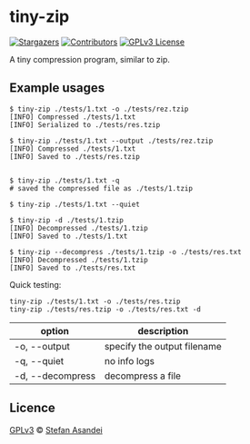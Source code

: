 # tiny-zip

[![Stargazers][stars-shield]][stars-url]
[![Contributors][contributors-shield]][contributors-url]
[![GPLv3 License][license-shield]][license-url]

A tiny compression program, similar to zip.

## Example usages

```
$ tiny-zip ./tests/1.txt -o ./tests/rez.tzip
[INFO] Compressed ./tests/1.txt
[INFO] Serialized to ./tests/res.tzip

$ tiny-zip ./tests/1.txt --output ./tests/rez.tzip
[INFO] Compressed ./tests/1.txt
[INFO] Saved to ./tests/res.tzip


$ tiny-zip ./tests/1.txt -q
# saved the compressed file as ./tests/1.tzip

$ tiny-zip ./tests/1.txt --quiet

$ tiny-zip -d ./tests/1.tzip
[INFO] Decompressed ./tests/1.tzip
[INFO] Saved to ./tests/1.txt

$ tiny-zip --decompress ./tests/1.tzip -o ./tests/res.txt
[INFO] Decompressed ./tests/1.tzip
[INFO] Saved to ./tests/res.txt
```

Quick testing:

```
tiny-zip ./tests/1.txt -o ./tests/res.tzip
tiny-zip ./tests/res.tzip -o ./tests/res.txt -d
```

| option           | description                 |
| ---------------- | --------------------------- |
| -o, --output     | specify the output filename |
| -q, --quiet      | no info logs                |
| -d, --decompress | decompress a file           |

## Licence

[GPLv3](https://www.gnu.org/licenses/gpl-3.0.txt) © [Stefan Asandei](https://www.stefan-asandei.cf)

[contributors-shield]: https://img.shields.io/github/contributors/NikolaTesla13/tiny-gzip.svg?style=social
[contributors-url]: https://github.com//NikolaTesla13/tiny-gzip/graphs/contributors
[forks-shield]: https://img.shields.io/github/forks//NikolaTesla13/tiny-gzip.svg?style=social
[forks-url]: https://github.com/NikolaTesla13/tiny-gzip/network/members
[stars-shield]: https://img.shields.io/github/stars/NikolaTesla13/tiny-gzip.svg?style=social
[stars-url]: https://github.com/NikolaTesla13/tiny-gzip/stargazers
[issues-shield]: https://img.shields.io/github/issue/NikolaTesla13/tiny-gzip.svg?style=social
[issues-url]: https://github.com/NikolaTesla13/tiny-gzip/issues
[license-shield]: https://img.shields.io/github/license/NikolaTesla13/tiny-gzip.svg?style=social
[license-url]: https://github.com/NikolaTesla13/tiny-gzip/blob/master/LICENSE

```

```
